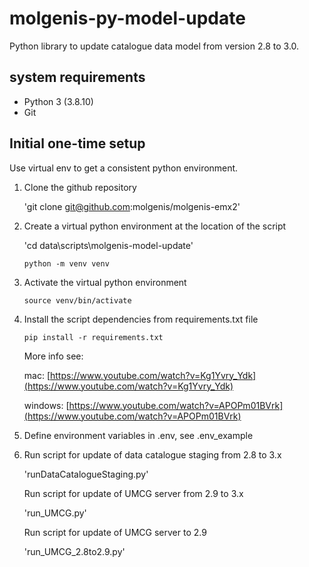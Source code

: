 # molgenis-py-model-update

Python library to update catalogue data model from version 2.8 to 3.0.

## system requirements

- Python 3 (3.8.10)
- Git

## Initial one-time setup

Use virtual env to get a consistent python environment.

1. Clone the github repository

    'git clone git@github.com:molgenis/molgenis-emx2'

2. Create a virtual python environment at the location of the script

    'cd data\scripts\molgenis-model-update'

    `python -m venv venv`

3. Activate the virtual python environment

    `source venv/bin/activate`

4. Install the script dependencies from requirements.txt file

    `pip install -r requirements.txt`

    More info see:

    mac: [https://www.youtube.com/watch?v=Kg1Yvry_Ydk](https://www.youtube.com/watch?v=Kg1Yvry_Ydk)

    windows: [https://www.youtube.com/watch?v=APOPm01BVrk](https://www.youtube.com/watch?v=APOPm01BVrk)

5. Define environment variables in .env, see .env_example

6. Run script for update of data catalogue staging from 2.8 to 3.x

    'runDataCatalogueStaging.py'

   Run script for update of UMCG server from 2.9 to 3.x

    'run_UMCG.py'

   Run script for update of UMCG server to 2.9

    'run_UMCG_2.8to2.9.py'
